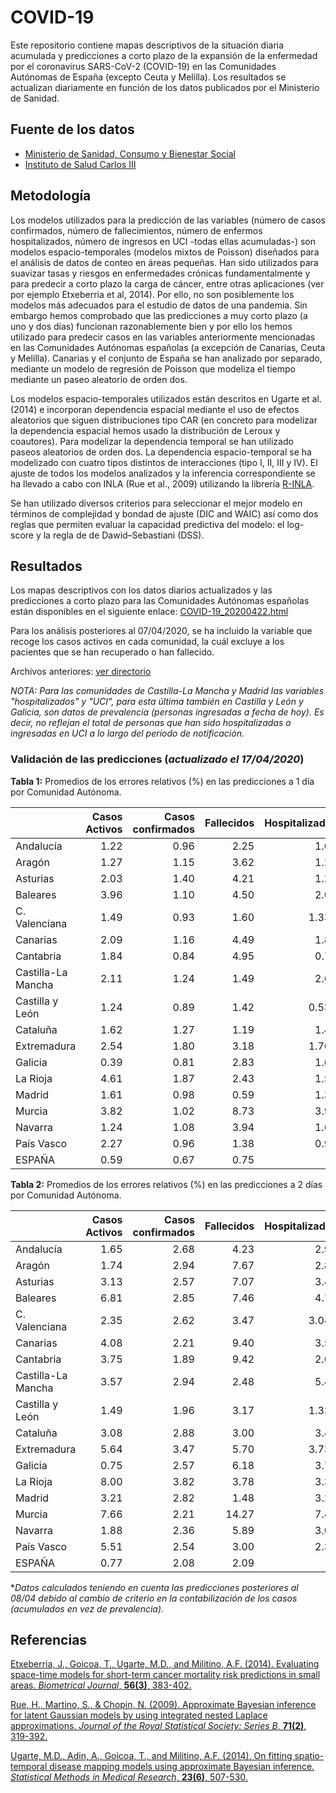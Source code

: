 # COVID-19
Este repositorio contiene mapas descriptivos de la situación diaria acumulada y predicciones a corto plazo de la expansión de la enfermedad por el coronavirus SARS-CoV-2 (COVID-19) en las Comunidades Autónomas de España (excepto Ceuta y Melilla). Los resultados se actualizan diariamente en función de los datos publicados por el Ministerio de Sanidad.

## Fuente de los datos

- [Ministerio de Sanidad, Consumo y Bienestar Social](https://www.mscbs.gob.es/profesionales/saludPublica/ccayes/alertasActual/nCov-China/situacionActual.htm)
- [Instituto de Salud Carlos III](https://covid19.isciii.es/)


## Metodología

Los modelos utilizados para la predicción de las variables (número de casos confirmados, número de fallecimientos, número de enfermos hospitalizados, número de ingresos en UCI -todas ellas acumuladas-) son modelos espacio-temporales (modelos mixtos de Poisson) diseñados para el análisis de datos de conteo en áreas pequeñas. Han sido utilizados para suavizar tasas y riesgos en enfermedades crónicas fundamentalmente y para predecir a corto plazo la carga de cáncer, entre otras aplicaciones (ver por ejemplo Etxeberria et al, 2014). Por ello, no son posiblemente los modelos más adecuados para el estudio de datos de una pandemia. Sin embargo hemos comprobado que las predicciones a muy corto plazo (a uno y dos días) funcionan razonablemente bien y por ello los hemos utilizado para predecir casos en las variables anteriormente mencionadas en las Comunidades Autónomas españolas (a excepción de Canarias, Ceuta y Melilla).  Canarias y el conjunto de España se han analizado por separado, mediante un modelo de regresión de Poisson que modeliza el tiempo mediante un paseo aleatorio de orden dos. 

Los modelos espacio-temporales utilizados están descritos en Ugarte et al. (2014) e incorporan dependencia espacial mediante el uso de efectos aleatorios que siguen distribuciones tipo CAR (en concreto para modelizar la dependencia espacial hemos usado la distribución de Leroux y coautores).  Para modelizar la dependencia temporal se han utilizado paseos aleatorios de orden dos. La dependencia espacio-temporal se ha modelizado con cuatro tipos distintos de interacciones (tipo I, II, III y IV). El ajuste de todos los modelos analizados y la inferencia correspondiente se ha llevado a cabo con INLA (Rue et al., 2009) utilizando la librería [R-INLA](http://www.r-inla.org/).

Se han utilizado diversos criterios para seleccionar el mejor modelo en términos de complejidad y bondad de ajuste (DIC and WAIC) así como dos reglas que permiten evaluar la capacidad predictiva del modelo: el log-score y la regla de de Dawid–Sebastiani (DSS).



## Resultados
Los mapas descriptivos con los datos diarios actualizados y las predicciones a corto plazo para las Comunidades Autónomas españolas están disponibles en el siguiente enlace:
[COVID-19_20200422.html](https://emi-sstcdapp.unavarra.es/COVID-19/COVID-19_20200422.html)

Para los análisis posteriores al 07/04/2020, se ha incluido la variable que recoge los casos activos en cada comunidad, la cuál excluye a los pacientes que se han recuperado o han fallecido.

Archivos anteriores: [ver directorio](https://emi-sstcdapp.unavarra.es/COVID-19/)

_NOTA: Para las comunidades de Castilla-La Mancha y Madrid las variables "hospitalizados" y "UCI", para esta última también en Castilla y León y Galicia, son datos de prevalencia (personas ingresadas a fecha de hoy). Es decir, no reflejan el total de personas que han sido hospitalizadas o ingresadas en UCI a lo largo del periodo de notificación._


### Validación de las predicciones (_actualizado el 17/04/2020_)

__Tabla 1:__ Promedios de los errores relativos (%) en las predicciones a 1 día por Comunidad Autónoma.

|                   | Casos Activos | Casos confirmados | Fallecidos | Hospitalizados | UCI |
|:------------------|-----:|-----:|-----:|-----:|-----:|
|Andalucía          |  1.22|  0.96|  2.25|  1.00|  5.16|
|Aragón             |  1.27|  1.15|  3.62|  1.21|  3.59|
|Asturias           |  2.03|  1.40|  4.21|  1.26|  3.19|
|Baleares           |  3.96|  1.10|  4.50|  2.00|  2.12|
|C. Valenciana      |  1.49|  0.93|  1.60| 1.33*| 2.07*|
|Canarias           |  2.09|  1.16|  4.49|  1.87|  3.04|
|Cantabria          |  1.84|  0.84|  4.95|  0.78|  2.62|
|Castilla-La Mancha |  2.11|  1.24|  1.49|  2.60|  2.31|
|Castilla y León    |  1.24|  0.89|  1.42| 0.53*|  1.12|
|Cataluña           |  1.62|  1.27|  1.19|  1.46|  2.10|
|Extremadura        |  2.54|  1.80|  3.18| 1.70*| 6.65*|
|Galicia            |  0.39|  0.81|  2.83|  1.61|  2.51|
|La Rioja           |  4.61|  1.87|  2.43|  1.52|  2.26|
|Madrid             |  1.61|  0.98|  0.59|  1.34|  1.13|
|Murcia             |  3.82|  1.02|  8.73|  3.97|  2.96|
|Navarra            |  1.24|  1.08|  3.94|  1.66|  1.49|
|País Vasco         |  2.27|  0.96|  1.38|  0.96|  1.03|
|ESPAÑA             |  0.59|  0.67|  0.75|      |      |


__Tabla 2:__ Promedios de los errores relativos (%) en las predicciones a 2 días por Comunidad Autónoma.

|                   | Casos Activos | Casos confirmados | Fallecidos | Hospitalizados | UCI |
|:------------------|------:|------:|------:|------:|------:|
|Andalucía          |   1.65|   2.68|   4.23|   2.97|   7.81|
|Aragón             |   1.74|   2.94|   7.67|   2.80|   7.17|
|Asturias           |   3.13|   2.57|   7.07|   3.46|   6.24|
|Baleares           |   6.81|   2.85|   7.46|   4.76|   4.50|
|C. Valenciana      |   2.35|   2.62|   3.47|  3.04*|  4.27*|
|Canarias           |   4.08|   2.21|   9.40|   3.57|   6.41|
|Cantabria          |   3.75|   1.89|   9.42|   2.08|   5.59|
|Castilla-La Mancha |   3.57|   2.94|   2.48|   5.49|   4.23|
|Castilla y León    |   1.49|   1.96|   3.17|  1.32*|   1.69|
|Cataluña           |   3.08|   2.88|   3.00|   3.45|   2.89|
|Extremadura        |   5.64|   3.47|   5.70|  3.73*| 12.18*|
|Galicia            |   0.75|   2.57|   6.18|   3.70|   5.67|
|La Rioja           |   8.00|   3.82|   3.78|   3.34|   4.27|
|Madrid             |   3.21|   2.82|   1.48|   3.21|   2.56|
|Murcia             |   7.66|   2.21|  14.27|   7.44|   5.49|
|Navarra            |   1.88|   2.36|   5.89|   3.09|   2.92|
|País Vasco         |   5.51|   2.54|   3.00|   2.37|   2.11|
|ESPAÑA             |   0.77|   2.08|   2.09|       |      |


*_Datos calculados teniendo en cuenta las predicciones posteriores al 08/04 debido al cambio de criterio en la contabilización de los casos (acumulados en vez de prevalencia)._


## Referencias
[Etxeberria, J., Goicoa, T., Ugarte, M.D., and Militino, A.F. (2014). Evaluating space-time models for short-term cancer mortality risk predictions in small areas. _Biometrical Journal_, __56(3)__, 383-402.](https://doi.org/10.1002/bimj.201200259)

[Rue, H., Martino, S., & Chopin, N. (2009). Approximate Bayesian inference for latent Gaussian models by using integrated nested Laplace approximations. _Journal of the Royal Statistical Society: Series B_, __71(2)__, 319-392.]( https://doi.org/10.1111/j.1467-9868.2008.00700.x)

[Ugarte, M.D., Adin, A., Goicoa, T., and Militino, A.F. (2014). On fitting spatio-temporal disease mapping models using approximate Bayesian inference. _Statistical Methods in Medical Research_, __23(6)__, 507-530.](https://doi.org/10.1177/0962280214527528)
